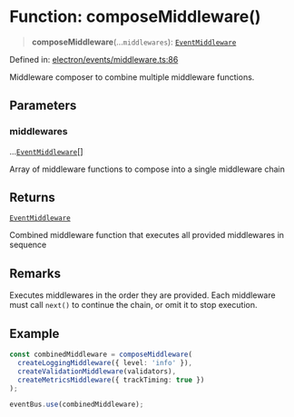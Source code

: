 # Function: composeMiddleware()

> **composeMiddleware**(...`middlewares`): [`EventMiddleware`](../../TypedEventBus/type-aliases/EventMiddleware.md)

Defined in: [electron/events/middleware.ts:86](https://github.com/Nick2bad4u/Uptime-Watcher/blob/dca5483e793478722cd3e6e125cafcec5fc771f0/electron/events/middleware.ts#L86)

Middleware composer to combine multiple middleware functions.

## Parameters

### middlewares

...[`EventMiddleware`](../../TypedEventBus/type-aliases/EventMiddleware.md)[]

Array of middleware functions to compose into a single middleware chain

## Returns

[`EventMiddleware`](../../TypedEventBus/type-aliases/EventMiddleware.md)

Combined middleware function that executes all provided middlewares in sequence

## Remarks

Executes middlewares in the order they are provided. Each middleware must call `next()`
to continue the chain, or omit it to stop execution.

## Example

```typescript
const combinedMiddleware = composeMiddleware(
  createLoggingMiddleware({ level: 'info' }),
  createValidationMiddleware(validators),
  createMetricsMiddleware({ trackTiming: true })
);

eventBus.use(combinedMiddleware);
```
